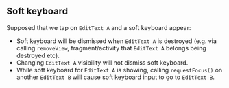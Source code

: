 ## Soft keyboard

Supposed that we tap on `EditText A` and a soft keyboard appear:
- Soft keyboard will be dismissed when `EditText A` is destroyed (e.g. via calling `removeView`, fragment/activity that `EditText A` belongs being destroyed etc).
- Changing `EditText A` visibility will not dismiss soft keyboard.
- While soft keyboard for `EditText A` is showing, calling `requestFocus()` on another `EditText B` will cause soft keyboard input to go to `EditText B`.